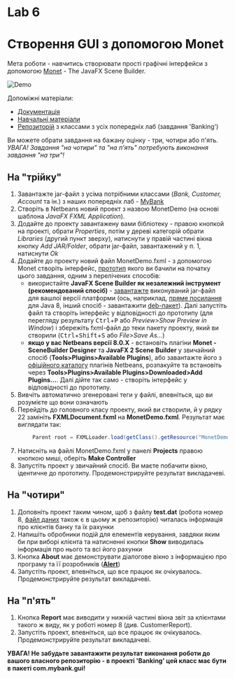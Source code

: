 # Lab 6
# Створення GUI з допомогою Monet 
Мета роботи - навчитись створювати прості графічні інтерфейси з допомогою [Monet](https://blogs.oracle.com/geertjan/monet:-tight-javafx-scene-builder-integration-in-netbeans-ide) - The JavaFX Scene Builder. 

![Demo](https://github.com/liketaurus/TUI-Labs/blob/master/Lab%204%20-%20Matisse/GUI-Lab-4.PNG)

Допоміжні матеріали: 
- [Документація](https://gluonhq.com/developers/) 
- [Навчальні матеріали](https://docs.oracle.com/javase/8/scene-builder-2/get-started-tutorial/index.html)
- [Репозиторій](https://github.com/liketaurus/OOP-JAVA) з классами з усіх попередніх лаб (завдання 'Banking')

Ви можете обрати завдання на бажану оцінку - три, чотири або п'ять. *УВАГА! Завдання "на чотири" та "на п'ять" потребують виконання завдання "на три"!* 

## На "трійку" 
1. Завантажте jar-файл з усіма потрібними классами (*Bank, Customer, Account* та ін.) з наших попередніх лаб - [MyBank](https://github.com/liketaurus/TUI-Labs/blob/master/jars/MyBank.jar) 
2. Створіть в Netbeans новий проект з назвою MonetDemo (на основі шаблона *JavaFX FXML Application*).
3. Додайте до проекту завантажену вами бібліотеку - правою кнопкой на проекті, обрати *Properties*, потім у дереві категорій обрати *Libraries* (другий пункт зверху), натиснути у правій частині вікна кнопку *Add JAR/Folder*, обрати jar-файл, завантажений у п. 1, натиснути *Ok* 
4. Додайте до проекту новий файл MonetDemo.fxml - з допомогою Monet створіть інтерфейс, [прототип](https://github.com/liketaurus/TUI-Labs/blob/master/Lab%204%20-%20Matisse/GUI-Lab-4.PNG) якого ви бачили на початку цього завдання, одним з перелічених способів: 
   - використайте **JavaFX Scene Builder як незалежний інструмент (рекомендований спосіб)** - [завантажте](https://gluonhq.com/products/scene-builder/) виконуваний jar-файл для вашлої версії платформи (ось, наприклад, [пряме посилання](https://gluonhq.com/products/scene-builder/thanks/?dl=/download/scene-builder-jar/) для Java 8, інший спосіб - завантажити [deb-пакет](https://gluonhq.com/products/scene-builder/thanks/?dl=/download/scene-builder-linux-deb-x86/)). Далі запустіть файл та створіть інтерфейс у відповідності до прототипу (для перегляду результату <kbd>Ctrl</kbd>+<kbd>P</kbd> або *Preview>Show Preview in Window*) і збережіть fxml-файл до теки пакету проекту, який ви створили (<kbd>Ctrl</kbd>+<kbd>Shift</kbd>+<kbd>S</kbd> або *File>Save As...*)
   - **якщо у вас Netbeans версії 8.0.X** - встановіть плагіни **Monet - SceneBuilder Designer** та **JavaFX 2 Scene Builder** у звичайний спосіб (**Tools>Plugins>Available Plugins**), або завантажте його з [офіційного каталогу](http://plugins.netbeans.org/plugin/55434/monet-the-javafx-scene-builder-integration) плагінів Netbeans, розпакуйте та встановіть через **Tools>Plugins>Available Plugins>Downloaded>Add Plugins...**. Далі дійте так само - створіть інтерфейс у відповідності до прототипу.
5. Вивчіть автоматично згенеровані теги у файлі, впевніться, що ви розумієте що вони означають 
6. Перейдіть до головного класу проекту, який ви створили, й у рядку 22 замініть **FXMLDocument.fxml** на **MonetDemo.fxml**. Результат має виглядати так: 
```java
        Parent root = FXMLLoader.load(getClass().getResource("MonetDemo.fxml"));
```
7. Натисніть на файлі MonetDemo.fxml у панелі **Projects** правою кнопкою миші, оберіть **Make Controller**
6. Запустіть проект у звичайний спосіб. Ви маєте побачити вікно, ідентичне до прототипу. Продемонстрируйте результат викладачеві. 

## На "чотири"
1. Доповніть проект таким чином, щоб з файлу **test.dat** (робота номер 8, [файл даних](https://github.com/liketaurus/TUI-Labs/blob/master/data/test.dat) також є в цьому ж репозиторію) читалась інформація про клієнтів банку та їх рахунки 
2. Напишіть обробники подій для елементів керування, завдяки яким би при виборі клієнта та натисненні кнопки **Show** виводилась інформація про нього та всі його рахунки
3. Кнопка **About** має демонструвати діалогове вікно з інформацією про програму та її розробників (**[Alert](https://o7planning.org/ru/11529/javafx-alert-dialogs-tutorial)**)
3. Запустіть проект, впевніться, що все працює як очікувалось. Продемонстрируйте результат викладачеві.

## На "п'ять"
1. Кнопка **Report** має виводити у нижній частині вікна звіт за клієнтами такого ж виду, як у роботі номер 8 (див. CustomerReport).
2. Запустіть проект, впевніться, що все працює як очікувалось. Продемонстрируйте результат викладачеві. 

**УВАГА! Не забудьте завантажити результат виконання роботи до вашого власного репозиторію - в проекті 'Banking' цей класс має бути в пакеті com.mybank.gui!**

